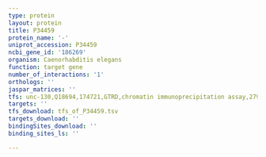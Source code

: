 ```yaml
---
type: protein
layout: protein
title: P34459
protein_name: '-'
uniprot_accession: P34459
ncbi_gene_id: '186269'
organism: Caenorhabditis elegans
function: target gene
number_of_interactions: '1'
orthologs: ''
jaspar_matrices: ''
tfs: unc-130,Q18694,174721,GTRD,chromatin immunoprecipitation assay,27924024%5Buid%5D,No
targets: ''
tfs_download: tfs_of_P34459.tsv
targets_download: ''
bindingSites_download: ''
binding_sites_ls: ''

---
```

